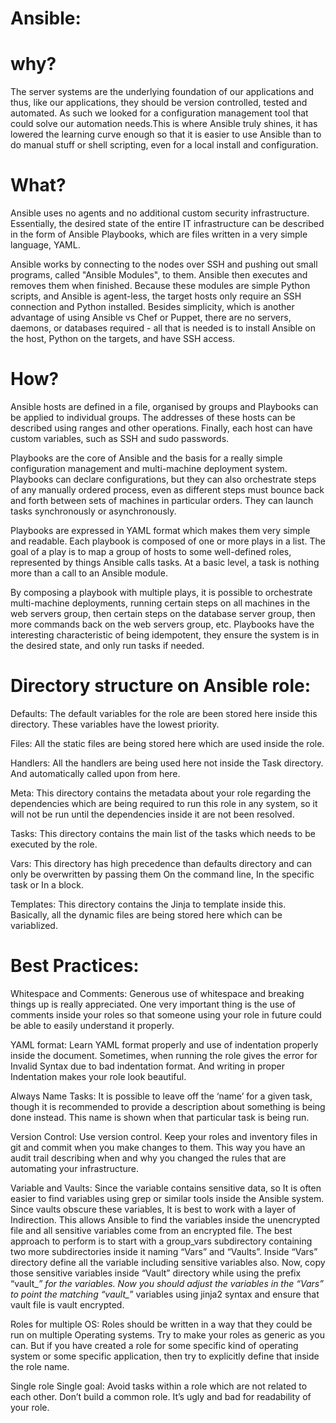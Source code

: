 # Ansible:

# why?

The server systems are the underlying foundation of our applications and thus, like our applications, they should be version controlled, tested and automated. As such we looked for a configuration management tool that could solve our automation needs.This is where Ansible truly shines, it has lowered the learning curve enough so that it is easier to use Ansible than to do manual stuff or shell scripting, even for a local install and configuration.


# What?

Ansible uses no agents and no additional custom security infrastructure. Essentially, the desired state of the entire IT infrastructure can be described in the form of Ansible Playbooks, which are files written in a very simple language, YAML.

Ansible works by connecting to the nodes over SSH and pushing out small programs, called "Ansible Modules", to them. Ansible then executes and removes them when finished. Because these modules are simple Python scripts, and Ansible is agent-less, the target hosts only require an SSH connection and Python installed. Besides simplicity, which is another advantage of using Ansible vs Chef or Puppet, there are no servers, daemons, or databases required - all that is needed is to install Ansible on the host, Python on the targets, and have SSH access.

# How?

Ansible hosts are defined in a file, organised by groups and Playbooks can be applied to individual groups. The addresses of these hosts can be described using ranges and other operations. Finally, each host can have custom variables, such as SSH and sudo passwords.

Playbooks are the core of Ansible and the basis for a really simple configuration management and multi-machine deployment system. Playbooks can declare configurations, but they can also orchestrate steps of any manually ordered process, even as different steps must bounce back and forth between sets of machines in particular orders. They can launch tasks synchronously or asynchronously.

Playbooks are expressed in YAML format which makes them very simple and readable. Each playbook is composed of one or more plays in a list. The goal of a play is to map a group of hosts to some well-defined roles, represented by things Ansible calls tasks. At a basic level, a task is nothing more than a call to an Ansible module.

By composing a playbook with multiple plays, it is possible to orchestrate multi-machine deployments, running certain steps on all machines in the web servers group, then certain steps on the database server group, then more commands back on the web servers group, etc. 
Playbooks have the interesting characteristic of being idempotent, they ensure the system is in the desired state, and only run tasks if needed.


# Directory structure on Ansible role:

Defaults: The default variables for the role are been stored here inside this directory. These variables have the lowest priority.

Files: All the static files are being stored here which are used inside the role. 

Handlers: All the handlers are being used here not inside the Task directory. And automatically called upon from here.

Meta: This directory contains the metadata about your role regarding the dependencies which are being required to run this role in any system, so it will not be run until the dependencies inside it are not been resolved.

Tasks: This directory contains the main list of the tasks which needs to be executed by the role.

Vars: This directory has high precedence than defaults directory and can only be overwritten by passing them On the command line, In the specific task or In a block.

Templates: This directory contains the Jinja to template inside this. Basically, all the dynamic files are being stored here which can be variablized.


# Best Practices:

Whitespace and Comments:
Generous use of whitespace and breaking things up is really appreciated. One very important thing is the use of comments inside your roles so that someone using your role in future could be able to easily understand it properly.

YAML format:
Learn YAML format properly and use of indentation properly inside the document. Sometimes, when running the role gives the error for Invalid Syntax due to bad indentation format. And writing in proper Indentation makes your role look beautiful.

Always Name Tasks:
It is possible to leave off the ‘name’ for a given task, though it is recommended to provide a description about something is being done instead. This name is shown when that particular task is being run.

Version Control:
Use version control. Keep your roles and inventory files in git and commit when you make changes to them. This way you have an audit trail describing when and why you changed the rules that are automating your infrastructure. 

Variable and Vaults:
Since the variable contains sensitive data, so It is often easier to find variables using grep or similar tools inside the Ansible system. Since vaults obscure these variables, It is best to work with a layer of Indirection. This allows Ansible to find the variables inside the unencrypted file and all sensitive variables come from an encrypted file.
The best approach to perform is to start with a group_vars subdirectory containing two more subdirectories inside it naming “Vars” and “Vaults”. Inside “Vars”  directory define all the variable including sensitive variables also. Now, copy those sensitive variables inside “Vault” directory while using the prefix “vault_*” for the variables. Now you should adjust the variables in the “Vars” to point the matching “vault_*” variables using jinja2 syntax and ensure that vault file is vault encrypted.

Roles for multiple OS:
Roles should be written in a way that they could be run on multiple Operating systems. Try to make your roles as generic as you can. But if you have created a role for some specific kind of operating system or some specific application, then try to explicitly define that inside the role name.

Single role Single goal:
Avoid tasks within a role which are not related to each other. Don’t build a common role. It’s ugly and bad for readability of your role.


